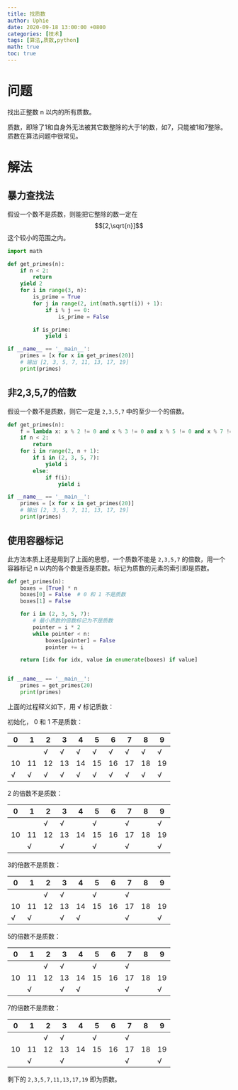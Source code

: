 ```yaml
---
title: 找质数
author: Uphie
date: 2020-09-18 13:00:00 +0800
categories: [技术]
tags: [算法,质数,python]
math: true
toc: true
---
```


# 问题

找出正整数 n 以内的所有质数。

质数，即除了1和自身外无法被其它数整除的大于1的数，如7，只能被1和7整除。质数在算法问题中很常见。

# 解法

## 暴力查找法

假设一个数不是质数，则能把它整除的数一定在 $$[2,\sqrt{n}]$$ 这个较小的范围之内。

```python
import math

def get_primes(n):
    if n < 2:
        return
    yield 2
    for i in range(3, n):
        is_prime = True
        for j in range(2, int(math.sqrt(i)) + 1):
            if i % j == 0:
                is_prime = False

        if is_prime:
            yield i

if __name__ == '__main__':
    primes = [x for x in get_primes(20)]
    # 输出 [2, 3, 5, 7, 11, 13, 17, 19]
    print(primes)
```
## 非2,3,5,7的倍数

假设一个数不是质数，则它一定是 `2,3,5,7` 中的至少一个的倍数。

```python
def get_primes(n):
    f = lambda x: x % 2 != 0 and x % 3 != 0 and x % 5 != 0 and x % 7 != 0
    if n < 2:
        return
    for i in range(2, n + 1):
        if i in (2, 3, 5, 7):
            yield i
        else:
            if f(i):
                yield i

if __name__ == '__main__':
    primes = [x for x in get_primes(20)]
    # 输出 [2, 3, 5, 7, 11, 13, 17, 19]
    print(primes)
```

## 使用容器标记

此方法本质上还是用到了上面的思想，一个质数不能是 `2,3,5,7` 的倍数，用一个容器标记 n 以内的各个数是否是质数。标记为质数的元素的索引即是质数。

```python
def get_primes(n):
    boxes = [True] * n
    boxes[0] = False  # 0 和 1 不是质数
    boxes[1] = False

    for i in (2, 3, 5, 7):
        # 最小质数的倍数标记为不是质数
        pointer = i * 2
        while pointer < n:
            boxes[pointer] = False
            pointer += i

    return [idx for idx, value in enumerate(boxes) if value]


if __name__ == '__main__':
    primes = get_primes(20)
    print(primes)
```

上面的过程释义如下，用 √ 标记质数：

初始化， 0 和 1 不是质数：

| 0    | 1    | 2    | 3    | 4    | 5    | 6    | 7    | 8    | 9    |
| ---- | ---- | ---- | ---- | ---- | ---- | ---- | ---- | ---- | ---- |
|      |      | √    | √    | √    | √    | √    | √    | √    | √    |
| 10   | 11   | 12   | 13   | 14   | 15   | 16   | 17   | 18   | 19   |
| √    | √    | √    | √    | √    | √    | √    | √    | √    | √    |

2 的倍数不是质数：

| 0    | 1    | 2    | 3    | 4    | 5    | 6    | 7    | 8    | 9    |
| ---- | ---- | ---- | ---- | ---- | ---- | ---- | ---- | ---- | ---- |
|      |      | √    | √    |      | √    |      | √    |      | √    |
| 10   | 11   | 12   | 13   | 14   | 15   | 16   | 17   | 18   | 19   |
|      | √    |      | √    |      | √    |      | √    |      | √    |

3的倍数不是质数：

| 0    | 1    | 2    | 3    | 4    | 5    | 6    | 7    | 8    | 9    |
| ---- | ---- | ---- | ---- | ---- | ---- | ---- | ---- | ---- | ---- |
|      |      | √    | √    |      | √    |      | √    |      |      |
| 10   | 11   | 12   | 13   | 14   | 15   | 16   | 17   | 18   | 19   |
| √    | √    |      | √    | √    |      |      | √    |      | √    |

5的倍数不是质数：

| 0    | 1    | 2    | 3    | 4    | 5    | 6    | 7    | 8    | 9    |
| ---- | ---- | ---- | ---- | ---- | ---- | ---- | ---- | ---- | ---- |
|      |      | √    | √    |      | √    |      | √    |      |      |
| 10   | 11   | 12   | 13   | 14   | 15   | 16   | 17   | 18   | 19   |
|      | √    |      | √    | √    |      |      | √    |      | √    |

7的倍数不是质数：

| 0    | 1    | 2    | 3    | 4    | 5    | 6    | 7    | 8    | 9    |
| ---- | ---- | ---- | ---- | ---- | ---- | ---- | ---- | ---- | ---- |
|      |      | √    | √    |      | √    |      | √    |      |      |
| 10   | 11   | 12   | 13   | 14   | 15   | 16   | 17   | 18   | 19   |
|      | √    |      | √    |      |      |      | √    |      | √    |



剩下的 `2,3,5,7,11,13,17,19` 即为质数。
